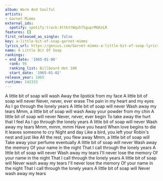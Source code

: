 ```yaml
---
album: Warm And Soulful
artists:
- Garnet Mimms
external_ids:
  spotify: spotify:track:4ttkttWquh7SguprMGKnLR
features: []
first_released_as_single: false
key: a-little-bit-of-soap-garnet-mimms
lyrics_url: https://genius.com/Garnet-mimms-a-little-bit-of-soap-lyrics
name: A Little Bit Of Soap
rankings:
- end_date: '1965-01-08'
  rank: 95
  ranking_list: Billboard Hot 100
  start_date: '1965-01-02'
release_year: 1965
runtime: 142333
---
```

A little bit of soap will wash
Away the lipstick from my face
A little bit of soap will never
Never, never, ever erase
The pain in my heart and my eyes
As I go through the lonely years
A little bit of soap will never
Wash away my tears
Mmm, a little bit of soap will wash
Away your powder from my chin
A little bit of soap will never
Never, never, ever begin
To take away the hurt that I feel
As I go through the lonely years
A little bit of soap will never
Wash away my tears
Mmm, mmm, mmm
Have you heard
When love begins to die
It leaves someone to cry
Night and day
Like a bird, you left your
Robin's nest and just like
All the rest, you flew away
Mmm, a little bit of soap will
Take away your perfume eventually
A little bit of soap will never
Wash away the memory
Of your name in the night
That I call through the lonely years
A little bit of soap will never
Wash away my tears
I'll never lose the memory
Of your name in the night
That I call through the lonely years
A little bit of soap will
Never wash away my tears
I'll never lose the memory
Of your name in the night
That I call through the lonely years
A little bit of soap will
Never wash away my tears
